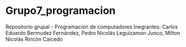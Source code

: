 # Grupo7_programacion
Repositorio grupal - Programación de computadores
Inegrantes: Carlos Eduardo Bermudez Fernández, Pedro Nicolás Leguizamon Junco,
            Milton Nicolás Rincón Caicedo
